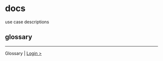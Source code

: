 # docs
use case descriptions

## glossary

***

Glossary | [Login >](http://drapegnik.github.io/bsu/technology/lab2/docs/login)